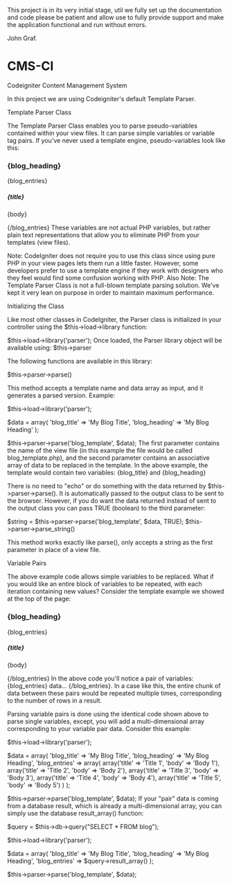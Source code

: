 This project is in its very initial stage, util we fully set up the documentation and code please be patient and allow use to fully provide support and make the application functional and run without errors.

John Graf.

# CMS-CI
Codeigniter Content Management System

In this project we are using Codeigniter's default Template Parser.

Template Parser Class

The Template Parser Class enables you to parse pseudo-variables contained within your view files. It can parse simple variables or variable tag pairs. If you've never used a template engine, pseudo-variables look like this:

<html>
<head>
<title>{blog_title}</title>
</head>
<body>

<h3>{blog_heading}</h3>

{blog_entries}
<h5>{title}</h5>
<p>{body}</p>
{/blog_entries}
</body>
</html>
These variables are not actual PHP variables, but rather plain text representations that allow you to eliminate PHP from your templates (view files).

Note: CodeIgniter does not require you to use this class since using pure PHP in your view pages lets them run a little faster. However, some developers prefer to use a template engine if they work with designers who they feel would find some confusion working with PHP.
Also Note: The Template Parser Class is not a full-blown template parsing solution. We've kept it very lean on purpose in order to maintain maximum performance.

Initializing the Class

Like most other classes in CodeIgniter, the Parser class is initialized in your controller using the $this->load->library function:

$this->load->library('parser');
Once loaded, the Parser library object will be available using: $this->parser

The following functions are available in this library:

$this->parser->parse()

This method accepts a template name and data array as input, and it generates a parsed version. Example:

$this->load->library('parser');

$data = array(
            'blog_title' => 'My Blog Title',
            'blog_heading' => 'My Blog Heading'
            );

$this->parser->parse('blog_template', $data);
The first parameter contains the name of the view file (in this example the file would be called blog_template.php), and the second parameter contains an associative array of data to be replaced in the template. In the above example, the template would contain two variables: {blog_title} and {blog_heading}

There is no need to "echo" or do something with the data returned by $this->parser->parse(). It is automatically passed to the output class to be sent to the browser. However, if you do want the data returned instead of sent to the output class you can pass TRUE (boolean) to the third parameter:

$string = $this->parser->parse('blog_template', $data, TRUE);
$this->parser->parse_string()

This method works exactly like parse(), only accepts a string as the first parameter in place of a view file.

Variable Pairs

The above example code allows simple variables to be replaced. What if you would like an entire block of variables to be repeated, with each iteration containing new values? Consider the template example we showed at the top of the page:

<html>
<head>
<title>{blog_title}</title>
</head>
<body>

<h3>{blog_heading}</h3>

{blog_entries}
<h5>{title}</h5>
<p>{body}</p>
{/blog_entries}
</body>
</html>
In the above code you'll notice a pair of variables: {blog_entries} data... {/blog_entries}. In a case like this, the entire chunk of data between these pairs would be repeated multiple times, corresponding to the number of rows in a result.

Parsing variable pairs is done using the identical code shown above to parse single variables, except, you will add a multi-dimensional array corresponding to your variable pair data. Consider this example:

$this->load->library('parser');

$data = array(
              'blog_title'   => 'My Blog Title',
              'blog_heading' => 'My Blog Heading',
              'blog_entries' => array(
                                      array('title' => 'Title 1', 'body' => 'Body 1'),
                                      array('title' => 'Title 2', 'body' => 'Body 2'),
                                      array('title' => 'Title 3', 'body' => 'Body 3'),
                                      array('title' => 'Title 4', 'body' => 'Body 4'),
                                      array('title' => 'Title 5', 'body' => 'Body 5')
                                      )
            );

$this->parser->parse('blog_template', $data);
If your "pair" data is coming from a database result, which is already a multi-dimensional array, you can simply use the database result_array() function:

$query = $this->db->query("SELECT * FROM blog");

$this->load->library('parser');

$data = array(
              'blog_title'   => 'My Blog Title',
              'blog_heading' => 'My Blog Heading',
              'blog_entries' => $query->result_array()
            );

$this->parser->parse('blog_template', $data);
